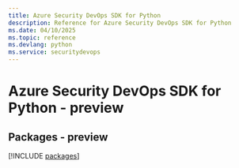 ```yaml
---
title: Azure Security DevOps SDK for Python
description: Reference for Azure Security DevOps SDK for Python
ms.date: 04/10/2025
ms.topic: reference
ms.devlang: python
ms.service: securitydevops
---
```

# Azure Security DevOps SDK for Python - preview
## Packages - preview
[!INCLUDE [packages](security-devops-index.md)]